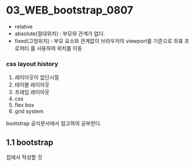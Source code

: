 # 03_WEB_bootstrap_0807

- relative 
- absolute(절대위치) : 부모와 관계가 없다.
- fixed(고정위치) : 부모 요소와 관계없이 브라우저의 viewport를 기준으로 좌표 프로퍼티 를 사용하여 위치를 이동

### css layout history

1. 레이아웃이 없던시절
2. 테이블 레이아웃
3. 프레임 레이아웃
4.  css
5. flex box
6. grid system

bootstrap 공식문서에서 참고하여 공부한다. 

## 1.1 bootstrap

집에서 작성할 것  

